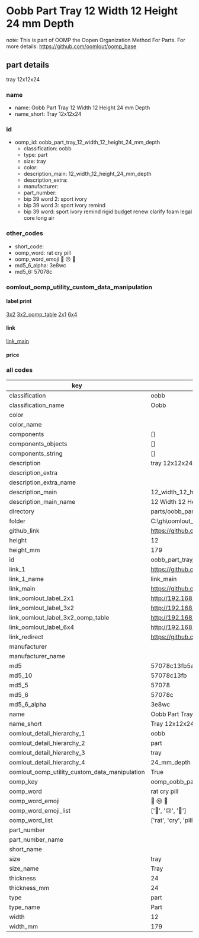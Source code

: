 # Oobb Part Tray 12 Width 12 Height 24 mm Depth  

note: This is part of OOMP the Oopen Organization Method For Parts. For more details: https://github.com/oomlout/oomp_base

##  part details
  



tray 12x12x24



### name
* name: Oobb Part Tray 12 Width 12 Height 24 mm Depth
* name_short: Tray 12x12x24 
### id
* oomp_id: oobb_part_tray_12_width_12_height_24_mm_depth
  * classification: oobb
  * type: part
  * size: tray
  * color: 
  * description_main: 12_width_12_height_24_mm_depth
  * description_extra: 
  * manufacturer: 
  * part_number: 
  * bip 39 word 2: sport ivory
  * bip 39 word 3: sport ivory remind
  * bip 39 word: sport ivory remind rigid budget renew clarify foam legal core long air

### other_codes
* short_code: 
* oomp_word: rat cry pill
* oomp_word_emoji :rat: :cry: :pill:
* md5_6_alpha: 3e8wc
* md5_6: 57078c






### oomlout_oomp_utility_custom_data_manipulation
#### label print
[3x2](http://192.168.1.245:1112/?label=oomp%203e8wc)
[3x2_oomp_table](http://192.168.1.108:1112/?label=oomp%203e8wc)
[2x1](http://192.168.1.242:1112/?label=oomp%203e8wc)
[6x4](http://192.168.1.55:1112/?label=oomp%203e8wc)    

#### link

[link_main](https://github.com/oomlout/oomlout_oobb_version_4_generated_parts/tree/main/navigation_oomp/oobb/part/tray/12_width_12_height_24_mm_depth/part)                              

#### price







### all codes 
| key | value |  
| --- | --- |  
| classification | oobb |  
| classification_name | Oobb |  
| color |  |  
| color_name |  |  
| components | [] |  
| components_objects | [] |  
| components_string | [] |  
| description | tray 12x12x24 |  
| description_extra |  |  
| description_extra_name |  |  
| description_main | 12_width_12_height_24_mm_depth |  
| description_main_name | 12 Width 12 Height 24 mm Depth |  
| directory | parts/oobb_part_tray_12_width_12_height_24_mm_depth |  
| folder | C:\gh\oomlout_oobb_version_4_generated_parts\parts\oobb_part_tray_12_width_12_height_24_mm_depth |  
| github_link | https://github.com/oomlout/oomlout_oomp_part_src/tree/main/parts/oobb_part_tray_12_width_12_height_24_mm_depth |  
| height | 12 |  
| height_mm | 179 |  
| id | oobb_part_tray_12_width_12_height_24_mm_depth |  
| link_1 | https://github.com/oomlout/oomlout_oobb_version_4_generated_parts/tree/main/navigation_oomp/oobb/part/tray/12_width_12_height_24_mm_depth/part |  
| link_1_name | link_main |  
| link_main | https://github.com/oomlout/oomlout_oobb_version_4_generated_parts/tree/main/navigation_oomp/oobb/part/tray/12_width_12_height_24_mm_depth/part |  
| link_oomlout_label_2x1 | http://192.168.1.242:1112/?label=oomp%203e8wc |  
| link_oomlout_label_3x2 | http://192.168.1.245:1112/?label=oomp%203e8wc |  
| link_oomlout_label_3x2_oomp_table | http://192.168.1.108:1112/?label=oomp%203e8wc |  
| link_oomlout_label_6x4 | http://192.168.1.55:1112/?label=oomp%203e8wc |  
| link_redirect | https://github.com/oomlout/oomlout_oobb_version_4_generated_parts/tree/main/parts/oobb_tray_12_12_24 |  
| manufacturer |  |  
| manufacturer_name |  |  
| md5 | 57078c13fb5a053ed88ecb9f6b9dbe95 |  
| md5_10 | 57078c13fb |  
| md5_5 | 57078 |  
| md5_6 | 57078c |  
| md5_6_alpha | 3e8wc |  
| name | Oobb Part Tray 12 Width 12 Height 24 mm Depth |  
| name_short | Tray 12x12x24  |  
| oomlout_detail_hierarchy_1 | oobb |  
| oomlout_detail_hierarchy_2 | part |  
| oomlout_detail_hierarchy_3 | tray |  
| oomlout_detail_hierarchy_4 | 24_mm_depth |  
| oomlout_oomp_utility_custom_data_manipulation | True |  
| oomp_key | oomp_oobb_part_tray_12_width_12_height_24_mm_depth |  
| oomp_word | rat cry pill |  
| oomp_word_emoji | :rat: :cry: :pill: |  
| oomp_word_emoji_list | [':rat:', ':cry:', ':pill:'] |  
| oomp_word_list | ['rat', 'cry', 'pill'] |  
| part_number |  |  
| part_number_name |  |  
| short_name |  |  
| size | tray |  
| size_name | Tray |  
| thickness | 24 |  
| thickness_mm | 24 |  
| type | part |  
| type_name | Part |  
| width | 12 |  
| width_mm | 179 |  

